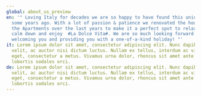 ```yaml
---
global: about_us_preview
en: '" Loving Italy for decades we are so happy to have found this unique place
  some years ago. With a lot of passion & patience we renovated the house with
  the Apartments over the last years to make it a perfect spot to relax, unwind,
  calm down and enjoy  #La Dolce Vita#. We are so much looking forward to
  welcoming you and providing you with a one-of-a-kind holiday! "'
it: Lorem ipsum dolor sit amet, consectetur adipiscing elit. Nunc dapibus ex
  velit, ac auctor nisi dictum luctus. Nullam ex tellus, interdum ac viverra
  eget, consectetur a metus. Vivamus urna dolor, rhoncus sit amet ante vitae,
  lobortis sodales orci.
de: Lorem ipsum dolor sit amet, consectetur adipiscing elit. Nunc dapibus ex
  velit, ac auctor nisi dictum luctus. Nullam ex tellus, interdum ac viverra
  eget, consectetur a metus. Vivamus urna dolor, rhoncus sit amet ante vitae,
  lobortis sodales orci.
---
```

